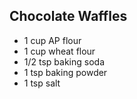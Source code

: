## Chocolate Waffles

* 1 cup AP flour
* 1 cup wheat flour
* 1/2 tsp baking soda
* 1 tsp baking powder
* 1 tsp salt
